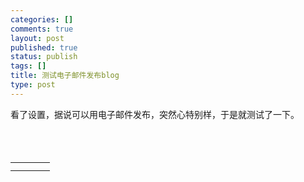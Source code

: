 ```yaml
--- 
categories: []
comments: true
layout: post
published: true
status: publish
tags: []
title: 测试电子邮件发布blog
type: post
---
```

<div id="msgcns!3725CC0EE38B1F6!814" class="bvMsg">看了设置，据说可以用电子邮件发布，突然心特别样，于是就测试了一下。<br><br><br><br>
</div>
<table cellspacing="0" border="0">
<tr><td></td></tr>
<tr>
<td valign="top"><a href="http://byfiles.storage.live.com/y1pcBW5dBLsMPp1vlPOXf1FXhPuQ52y3AQhnP_nnPMCsAQenGQk5HhVnh7nEi_571j0iRHhHvqe_YU" target="_blank" rel="WLPP;url=http://byfiles.storage.live.com/y1pcBW5dBLsMPp1vlPOXf1FXhPuQ52y3AQhnP_nnPMCsAQenGQk5HhVnh7nEi_571j0iRHhHvqe_YU;cnsid=cns!3725CC0EE38B1F6!815"><img src="http://byfiles.storage.live.com/y1pcBW5dBLsMPp1vlPOXf1FXhPuQ52y3AQhc_fSCcClguBdhlsNkplWrh_oXMXrTYTeLTA40bNnv10" border="0" alt=""></a></td>
<td width="15"></td>
<td valign="top"><a href="http://byfiles.storage.live.com/y1pcBW5dBLsMPq-GTGJNi3jhSdUDcusP-qWjC96UacqjxFrjzm0-KKV4HbwEOQRtMQH_Bn1sQxFxTE" target="_blank" rel="WLPP;url=http://byfiles.storage.live.com/y1pcBW5dBLsMPq-GTGJNi3jhSdUDcusP-qWjC96UacqjxFrjzm0-KKV4HbwEOQRtMQH_Bn1sQxFxTE;cnsid=cns!3725CC0EE38B1F6!816"><img src="http://byfiles.storage.live.com/y1pcBW5dBLsMPq-GTGJNi3jhSdUDcusP-qWj12W7PF3Dizg30itkVN-_8Ea9_6Yr3iQrHLYcK5oh5k" border="0" alt=""></a></td>
</tr>
</table>
